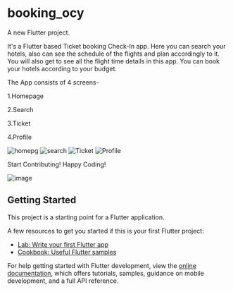# booking_ocy

A new Flutter project.

It's a Flutter based Ticket booking Check-In app.
Here you can search your hotels, also can see the schedule of the flights and plan accordingly to it.
You will also get to see all the flight time details in this app.
You can book your hotels according to your budget.

The App consists of 4 screens-


1.Homepage 

2.Search 

3.Ticket 

4.Profile

![homepg](https://github.com/OpenCodeyard/Ticketbooking_ocy/assets/98234012/d68fd3c9-b2f8-4fb2-a200-37121dab143f)
![search](https://github.com/OpenCodeyard/Ticketbooking_ocy/assets/98234012/2fee9dc5-83f7-4286-b069-1d68e7cc7265)
![Ticket](https://github.com/OpenCodeyard/Ticketbooking_ocy/assets/98234012/f711974f-adc5-4d2c-a413-11ba7dec2d06)
![Profile](https://github.com/OpenCodeyard/Ticketbooking_ocy/assets/98234012/826a71e3-3113-41d4-a64d-5b7d39bc5155)
 
Start Contributing! Happy Coding!


![image](https://github.com/sayanm16/booking_ocy/assets/98234012/7d0f981b-a82c-4466-bece-b6c2cd428375)





## Getting Started

This project is a starting point for a Flutter application.

A few resources to get you started if this is your first Flutter project:

- [Lab: Write your first Flutter app](https://docs.flutter.dev/get-started/codelab)
- [Cookbook: Useful Flutter samples](https://docs.flutter.dev/cookbook)

For help getting started with Flutter development, view the
[online documentation](https://docs.flutter.dev/), which offers tutorials,
samples, guidance on mobile development, and a full API reference.
